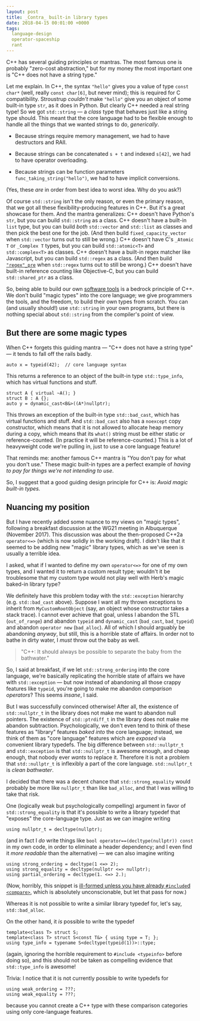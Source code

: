 ```yaml
---
layout: post
title: _Contra_ built-in library types
date: 2018-04-15 00:01:00 +0000
tags:
  language-design
  operator-spaceship
  rant
---
```


C++ has several guiding principles or mantras. The most famous one is probably "zero-cost abstraction,"
but for my money the most important one is "C++ does not have a string type."

Let me explain. In C++, the syntax `"hello"` gives you a value of type `const char*` (well, really
`const char[6]`, but never mind); this is required for C compatibility. Stroustrup *couldn't* make
`"hello"` give you an object of some built-in type `str`, as it does in Python. But clearly C++
needed a real string type! So we got `std::string` — a _class_ type that behaves just like a string
type should. This meant that the core language had to be flexible enough to handle all the things
that we wanted strings to do, _generically_.

* Because strings require memory management, we had to have destructors and RAII.

* Because strings can be concatenated `s + t` and indexed `s[42]`, we had to have operator overloading.

* Because strings can be function parameters `func_taking_string("hello")`, we had to have implicit
  conversions.

(Yes, these _are_ in order from best idea to worst idea. Why do you ask?)

Of course `std::string` isn't the only reason, or even the primary reason, that we got all these
flexibility-producing features in C++. But it's a great showcase for them. And the mantra generalizes:
C++ doesn't have Python's `str`, but you can build `std::string` as a class. C++ doesn't have a
built-in `list` type, but you can build _both_ `std::vector` and `std::list` as classes and then pick
the best one for the job. (And then build `fixed_capacity_vector` when `std::vector` turns out to
still be wrong.) C++ doesn't have C's `_Atomic T` or `_Complex T` types, but you can build
`std::atomic<T>` and `std::complex<T>` as classes. C++ doesn't have a built-in regex
matcher like Javascript, but you can build `std::regex` as a class. (And then build [`"regex"_pre`](https://github.com/hanickadot/compile-time-regular-expressions)
when `std::regex` turns out to still be wrong.) C++ doesn't have built-in reference counting
like Objective-C, but you can build `std::shared_ptr` as a class.

So, being able to build our own [software tools](https://amzn.to/2H2PbYq) is a bedrock principle of C++.
We don't build "magic types" into the core language; we give programmers the tools, and the freedom,
to build their own types from scratch. You can (and usually should!) use `std::string` in your own
programs, but there is nothing special about `std::string` from the compiler's point of view.


## But there are some magic types

When C++ forgets this guiding mantra — "C++ does not have a string type" — it tends to fall off the rails
badly.

    auto x = typeid(42);  // core language syntax

This returns a reference to an object of the built-in type `std::type_info`, which has virtual functions
and stuff.

    struct A { virtual ~A(); }
    struct B : A {};
    auto y = dynamic_cast<B&>((A*)nullptr);

This throws an exception of the built-in type `std::bad_cast`, which has virtual functions and stuff.
And `std::bad_cast` also has a `noexcept` copy constructor, which means that it is not allowed to
allocate heap memory during a copy, which means that its `what()` string must be either static or
reference-counted. (In practice it will be reference-counted.) This is a lot of heavyweight code we're
pulling in, just to use a core language feature!

That reminds me: another famous C++ mantra is "You don't pay for what you don't use." These magic
built-in types are a perfect example of _having to pay for things we're not intending to use_.

So, I suggest that a good guiding design principle for C++ is: _Avoid magic built-in types._


## Nuancing my position

But I have recently added some nuance to my views on "magic types", following a breakfast discussion
at the WG21 meeting in Albuquerque (November 2017).  This discussion was about the then-proposed C++2a
`operator<=>` (which is now solidly in the working draft). I didn't like that it seemed to be adding new 
"magic" library types, which as we've seen is usually a terrible idea.

I asked, what if I wanted to define my own `operator<=>` for one of my own types, and I wanted it to
return a custom result type; wouldn't it be troublesome that my custom type would not play well with
Herb's magic baked-in library type?

We definitely have this problem today with the `std::exception` hierarchy (e.g. `std::bad_cast` above).
Suppose I want all my thrown exceptions to inherit from `MyCustomRootObject` (say, an object whose
constructor takes a stack trace). I cannot ever achieve that goal, unless I abandon the STL (`out_of_range`)
and abandon `typeid` and `dynamic_cast` (`bad_cast`, `bad_typeid`) and abandon `operator new` (`bad_alloc`).
All of which I should arguably be abandoning _anyway_, but still, this is a horrible state of affairs.
In order not to bathe in dirty water, I _must_ throw out the baby as well.

> "C++: It should always be possible to separate the baby from the bathwater."

So, I said at breakfast, if we let `std::strong_ordering` into the core language, we're basically replicating
the horrible state of affairs we have with `std::exception` — but now instead of abandoning all those crappy
features like `typeid`, you're going to make me abandon _comparison operators_?  This seems _insane_, I said.

But I was successfully convinced otherwise!  After all, the existence of `std::nullptr_t` in the library
does not make me want to abandon null pointers.  The existence of `std::ptrdiff_t` in the library does not
make me abandon subtraction.  Psychologically, we don't even tend to think of these features as "library"
features _baked into_ the core language; instead, we think of them as "core language" features which are
_exposed_ via convenient library typedefs. The big difference between `std::nullptr_t` and `std::exception`
is that `std::nullptr_t` is awesome enough, and cheap enough, that nobody ever _wants_ to replace it.
Therefore it is not a problem that `std::nullptr_t` is inflexibly a part of the core language. `std::nullptr_t`
is _clean bathwater_.

I decided that there was a decent chance that `std::strong_equality` would probably be more like `nullptr_t`
than like `bad_alloc`, and that I was willing to take that risk.

One (logically weak but psychologically compelling) argument in favor of `std::strong_equality` is that
it's possible to write a library typedef that "exposes" the core-language type. Just as we can imagine writing

    using nullptr_t = decltype(nullptr);

(and in fact I _do_ write things like `bool operator==(decltype(nullptr)) const` in my own code, in order
to eliminate a header dependency; and I even find it _more readable_ than the alternative) — we can also
imagine writing

    using strong_ordering = decltype(1 <=> 2);
    using strong_equality = decltype(nullptr <=> nullptr);
    using partial_ordering = decltype(1. <=> 2.);

(Now, horribly, this snippet is [ill-formed unless you have already `#include`d `<compare>`](http://eel.is/c++draft/expr.spaceship#10),
which is absolutely unconscionable, but let that pass for now.)

Whereas it is not possible to write a similar library typedef for, let's say, `std::bad_alloc`.

On the other hand, it _is_ possible to write the typedef

    template<class T> struct S;
    template<class T> struct S<const T&> { using type = T; };
    using type_info = typename S<decltype(typeid(1))>::type;

(again, ignoring the horrible requirement to `#include <typeinfo>` before doing so), and this should not
be taken as compelling evidence that `std::type_info` is awesome!

Trivia: I notice that it is not currently possible to write typedefs for

    using weak_ordering = ???;
    using weak_equality = ???;

because you cannot create a C++ type with these comparison categories using only core-language features.

